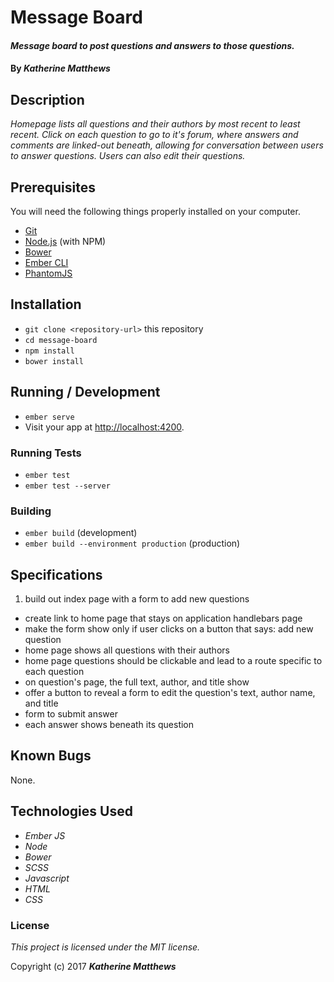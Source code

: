 # Message Board

#### _Message board to post questions and answers to those questions._

#### By _**Katherine Matthews**_

## Description

_Homepage lists all questions and their authors by most recent to least recent. Click on each question to go to it's forum, where answers and comments are linked-out beneath, allowing for conversation between users to answer questions. Users can also edit their questions._

## Prerequisites

You will need the following things properly installed on your computer.

* [Git](https://git-scm.com/)
* [Node.js](https://nodejs.org/) (with NPM)
* [Bower](https://bower.io/)
* [Ember CLI](https://ember-cli.com/)
* [PhantomJS](http://phantomjs.org/)

## Installation

* `git clone <repository-url>` this repository
* `cd message-board`
* `npm install`
* `bower install`

## Running / Development

* `ember serve`
* Visit your app at [http://localhost:4200](http://localhost:4200).

### Running Tests

* `ember test`
* `ember test --server`

### Building

* `ember build` (development)
* `ember build --environment production` (production)

## Specifications

1. build out index page with a form to add new questions
- create link to home page that stays on application handlebars page
- make the form show only if user clicks on a button that says: add new question
- home page shows all questions with their authors
- home page questions should be clickable and lead to a route specific to each question
- on question's page, the full text, author, and title show
- offer a button to reveal a form to edit the question's text, author name, and title
- form to submit answer
- each answer shows beneath its question

## Known Bugs

None.

## Technologies Used

* _Ember JS_
* _Node_
* _Bower_
* _SCSS_
* _Javascript_
* _HTML_
* _CSS_

### License

*This project is licensed under the MIT license.*

Copyright (c) 2017 **_Katherine Matthews_**
